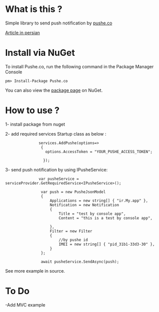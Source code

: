 # What is this ?

Simple library to send push notification by [pushe.co](https://www.pushe.co)

[Article in persian](http://www.codeblock.ir/article/43)

# Install via NuGet

To install Pushe.co, run the following command in the Package Manager Console
```code
pm> Install-Package Pushe.co
```
You can also view the [package page](https://www.nuget.org/packages/Pushe.co) on NuGet.

# How to use ?

1- install package from nuget

2- add required services Startup class as below :
```code
               services.AddPushe(options=>
                {
                  options.AccessToken = "YOUR_PUSHE_ACCESS_TOKEN";
                  
                 });
```
3- send push notification by using IPusheService:
```code
               var pusheService = serviceProvider.GetRequiredService<IPusheService>();

                var push = new PusheJsonModel
                {
                    Applications = new string[] { "ir.My.app" },
                    Notification = new Notification
                    {
                        Title = "test by console app",
                        Content = "this is a test by console app",

                    },
                    Filter = new Filter
                    {
                        //by pushe id
                        IMEI = new string[] { "pid_31b1-33d3-30" },
                    }
                };

                await pusheService.SendAsync(push);
```

See more example in source.

# To Do

-Add MVC example
